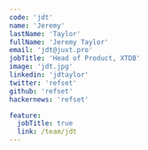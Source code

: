 ```yaml
---
code: 'jdt'
name: 'Jeremy'
lastName: 'Taylor'
fullName: 'Jeremy Taylor'
email: 'jdt@juxt.pro'
jobTitle: 'Head of Product, XTDB'
image: 'jdt.jpg'
linkedin: 'jdtaylor'
twitter: 'refset'
github: 'refset'
hackernews: 'refset'

feature:
  jobTitle: true
  link: /team/jdt
---
```

